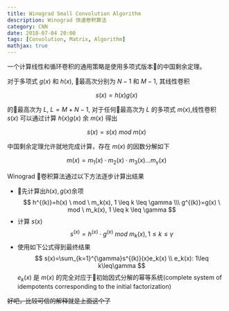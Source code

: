 ```yaml
---
title: Winograd Small Convolution Algorithm
description: Winograd 快速卷积算法
category: CNN
date: 2018-07-04 20:00
tags: [Convolution, Matrix, Algorithm]
mathjax: true
---
```


一个计算线性和循环卷积的通用策略是使用多项式版本的中国剩余定理。

对于多项式 $g(x)$ 和 $h(x)$, 最高次分别为 $N-1$ 和 $M-1$, 其线性卷积

$$
s(x)=h(x)g(x)
$$

的最高次为 $L$, $L=M+N-1$, 对于任何最高次为 $L$ 的多项式 $m(x)$,线性卷积 $s(x)$ 可以通过计算 $h(x)g(x)$ 余 $m(x)$ 得出

$$
s(x)=s(x)\ mod \ m(x)
$$

中国剩余定理允许就地完成计算，存在 $m(x)$ 的因数分解如下

$$
m(x)=m_1(x)\cdot m_2(x)\cdot m_3(x)\dots m_\gamma(x)
$$

Winograd 卷积算法通过以下方法逐步计算出结果

- 先计算出$h(x), g(x)$余项
    $$
    h^{(k)}=h(x) \ mod \ m_k(x), 1 \leq k \leq \gamma \\\
    g^{(k)}=g(x) \ mod \ m_k(x), 1 \leq k \leq \gamma
    $$
- 计算 $s(x)$
    $$
    s^{(x)}=h^{(x)}\cdot g^{(x)} \ mod \ m_k(x), 1 \leq k \leq \gamma
    $$
- 使用如下公式得到最终结果
    $$
    s(x)=\sum_{k=1}^{\gamma}s^{(k)}(x)e_k(x) \\
    e_k(x): 1\leq k\leq\gamma
    $$
    $e_k(x)$ 是 $m(x)$ 的完全对应于初始因式分解的幂等系统(complete system of idempotents corresponding to the initial factorization)

~~好吧，比较可信的解释就是上面这个了~~

